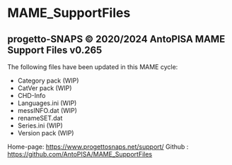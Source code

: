 # MAME_SupportFiles

progetto-SNAPS © 2020/2024 AntoPISA
MAME Support Files v0.265
-----------------------------------

The following files have been updated in this MAME cycle:

- Category pack (WIP)
- CatVer pack (WIP)
- CHD-Info
- Languages.ini (WIP)
- messINFO.dat (WIP)
- renameSET.dat
- Series.ini (WIP)
- Version pack (WIP)

Home-page: https://www.progettosnaps.net/support/
Github   : https://github.com/AntoPISA/MAME_SupportFiles
